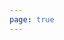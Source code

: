 ```yaml
---
page: true
---
```


<script setup>
import picture61 from './components/picture61.vue'
</script>

<picture61 />
